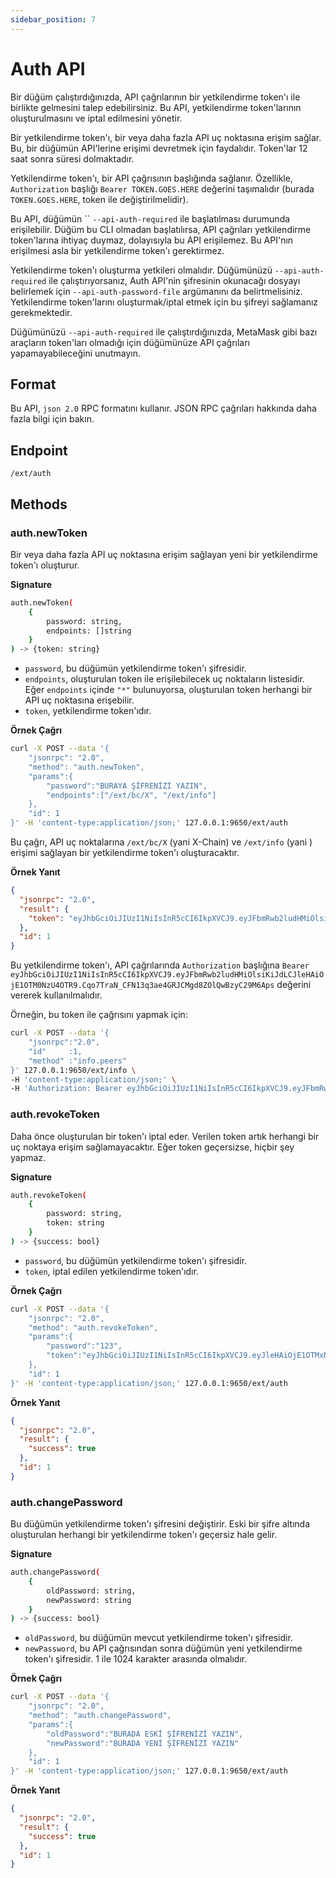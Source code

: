 ```yaml
---
sidebar_position: 7
---
```


# Auth API

Bir düğüm çalıştırdığınızda, API çağrılarının bir yetkilendirme token'ı ile birlikte gelmesini talep edebilirsiniz. Bu API, yetkilendirme token'larının oluşturulmasını ve iptal edilmesini yönetir.

Bir yetkilendirme token'ı, bir veya daha fazla API uç noktasına erişim sağlar. Bu, bir düğümün API'lerine erişimi devretmek için faydalıdır. Token'lar 12 saat sonra süresi dolmaktadır.

Yetkilendirme token'ı, bir API çağrısının başlığında sağlanır. Özellikle, `Authorization` başlığı `Bearer TOKEN.GOES.HERE` değerini taşımalıdır (burada `TOKEN.GOES.HERE`, token ile değiştirilmelidir).

Bu API, düğümün `` `--api-auth-required` ile başlatılması durumunda erişilebilir. Düğüm bu CLI olmadan başlatılırsa, API çağrıları yetkilendirme token'larına ihtiyaç duymaz, dolayısıyla bu API erişilemez. Bu API'nın erişilmesi asla bir yetkilendirme token'ı gerektirmez.

Yetkilendirme token'ı oluşturma yetkileri olmalıdır. Düğümünüzü `--api-auth-required` ile çalıştırıyorsanız, Auth API'nin şifresinin okunacağı dosyayı belirlemek için `--api-auth-password-file` argümanını da belirtmelisiniz. Yetkilendirme token'larını oluşturmak/iptal etmek için bu şifreyi sağlamanız gerekmektedir.

Düğümünüzü `--api-auth-required` ile çalıştırdığınızda, MetaMask gibi bazı araçların token'ları olmadığı için düğümünüze API çağrıları yapamayabileceğini unutmayın.

## Format

Bu API, `json 2.0` RPC formatını kullanır. JSON RPC çağrıları hakkında daha fazla bilgi için  bakın.

## Endpoint

```text
/ext/auth
```

## Methods

### auth&#46;newToken

Bir veya daha fazla API uç noktasına erişim sağlayan yeni bir yetkilendirme token'ı oluşturur.

**Signature**

```sh
auth.newToken(
    {
        password: string,
        endpoints: []string
    }
) -> {token: string}
```

- `password`, bu düğümün yetkilendirme token'ı şifresidir.
- `endpoints`, oluşturulan token ile erişilebilecek uç noktaların listesidir. Eğer `endpoints` içinde `"*"` bulunuyorsa, oluşturulan token herhangi bir API uç noktasına erişebilir.
- `token`, yetkilendirme token'ıdır.

**Örnek Çağrı**

```sh
curl -X POST --data '{
    "jsonrpc": "2.0",
    "method": "auth.newToken",
    "params":{
        "password":"BURAYA ŞİFRENİZİ YAZIN",
        "endpoints":["/ext/bc/X", "/ext/info"]
    },
    "id": 1
}' -H 'content-type:application/json;' 127.0.0.1:9650/ext/auth
```

Bu çağrı, API uç noktalarına `/ext/bc/X` (yani X-Chain) ve `/ext/info` (yani ) erişimi sağlayan bir yetkilendirme token'ı oluşturacaktır.

**Örnek Yanıt**

```json
{
  "jsonrpc": "2.0",
  "result": {
    "token": "eyJhbGciOiJIUzI1NiIsInR5cCI6IkpXVCJ9.eyJFbmRwb2ludHMiOlsiKiJdLCJleHAiOjE1OTM0NzU4OTR9.Cqo7TraN_CFN13q3ae4GRJCMgd8ZOlQwBzyC29M6Aps"
  },
  "id": 1
}
```

Bu yetkilendirme token'ı, API çağrılarında `Authorization` başlığına `Bearer eyJhbGciOiJIUzI1NiIsInR5cCI6IkpXVCJ9.eyJFbmRwb2ludHMiOlsiKiJdLCJleHAiOjE1OTM0NzU4OTR9.Cqo7TraN_CFN13q3ae4GRJCMgd8ZOlQwBzyC29M6Aps` değerini vererek kullanılmalıdır.

Örneğin, bu token ile  çağrısını yapmak için:

```sh
curl -X POST --data '{
    "jsonrpc":"2.0",
    "id"     :1,
    "method" :"info.peers"
}' 127.0.0.1:9650/ext/info \
-H 'content-type:application/json;' \
-H 'Authorization: Bearer eyJhbGciOiJIUzI1NiIsInR5cCI6IkpXVCJ9.eyJFbmRwb2ludHMiOlsiKiJdLCJleHAiOjE1OTM0NzU4OTR9.Cqo7TraN_CFN13q3ae4GRJCMgd8ZOlQwBzyC29M6Aps'
```

### auth&#46;revokeToken

Daha önce oluşturulan bir token'ı iptal eder. Verilen token artık herhangi bir uç noktaya erişim sağlamayacaktır. Eğer token geçersizse, hiçbir şey yapmaz.

**Signature**

```sh
auth.revokeToken(
    {
        password: string,
        token: string
    }
) -> {success: bool}
```

- `password`, bu düğümün yetkilendirme token'ı şifresidir.
- `token`, iptal edilen yetkilendirme token'ıdır.

**Örnek Çağrı**

```sh
curl -X POST --data '{
    "jsonrpc": "2.0",
    "method": "auth.revokeToken",
    "params":{
        "password":"123",
        "token":"eyJhbGciOiJIUzI1NiIsInR5cCI6IkpXVCJ9.eyJleHAiOjE1OTMxNzIzMjh9.qZVNhH6AMQ_LpbXnPbTFEL6Vm5EM5FLU-VEKpYBH3k4"
    },
    "id": 1
}' -H 'content-type:application/json;' 127.0.0.1:9650/ext/auth
```

**Örnek Yanıt**

```json
{
  "jsonrpc": "2.0",
  "result": {
    "success": true
  },
  "id": 1
}
```

### auth&#46;changePassword

Bu düğümün yetkilendirme token'ı şifresini değiştirir. Eski bir şifre altında oluşturulan herhangi bir yetkilendirme token'ı geçersiz hale gelir.

**Signature**

```sh
auth.changePassword(
    {
        oldPassword: string,
        newPassword: string
    }
) -> {success: bool}
```

- `oldPassword`, bu düğümün mevcut yetkilendirme token'ı şifresidir.
- `newPassword`, bu API çağrısından sonra düğümün yeni yetkilendirme token'ı şifresidir. 1 ile 1024 karakter arasında olmalıdır.

**Örnek Çağrı**

```sh
curl -X POST --data '{
    "jsonrpc": "2.0",
    "method": "auth.changePassword",
    "params":{
        "oldPassword":"BURADA ESKİ ŞİFRENİZİ YAZIN",
        "newPassword":"BURADA YENİ ŞİFRENİZİ YAZIN"
    },
    "id": 1
}' -H 'content-type:application/json;' 127.0.0.1:9650/ext/auth
```

**Örnek Yanıt**

```json
{
  "jsonrpc": "2.0",
  "result": {
    "success": true
  },
  "id": 1
}